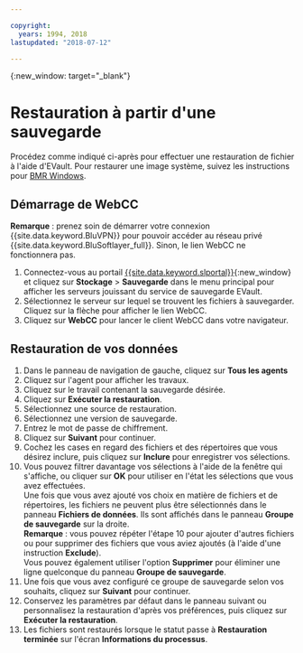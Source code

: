 ```yaml
---

copyright:
  years: 1994, 2018
lastupdated: "2018-07-12"

---
```

{:new_window: target="_blank"}

# Restauration à partir d'une sauvegarde

Procédez comme indiqué ci-après pour effectuer une restauration de fichier à l'aide d'EVault. Pour restaurer une image système, suivez les instructions pour [BMR Windows](restoring-evault-bmr-system-volume-image.html).

## Démarrage de WebCC

**Remarque** : prenez soin de démarrer votre connexion {{site.data.keyword.BluVPN}} pour pouvoir accéder au réseau privé {{site.data.keyword.BluSoftlayer_full}}. Sinon, le lien WebCC ne fonctionnera pas.

1. Connectez-vous au portail [{{site.data.keyword.slportal}}](https://control.softlayer.com/){:new_window} et cliquez sur **Stockage** > **Sauvegarde** dans le menu principal pour afficher les serveurs jouissant du service de sauvegarde EVault.
2. Sélectionnez le serveur sur lequel se trouvent les fichiers à sauvegarder. Cliquez sur la flèche pour afficher le lien WebCC.
3. Cliquez sur **WebCC** pour lancer le client WebCC dans votre navigateur.

## Restauration de vos données

1. Dans le panneau de navigation de gauche, cliquez sur **Tous les agents**
2. Cliquez sur l'agent pour afficher les travaux.
3. Cliquez sur le travail contenant la sauvegarde désirée.
4. Cliquez sur **Exécuter la restauration**.
5. Sélectionnez une source de restauration.
6. Sélectionnez une version de sauvegarde.
7. Entrez le mot de passe de chiffrement.
8. Cliquez sur **Suivant** pour continuer.
9. Cochez les cases en regard des fichiers et des répertoires que vous désirez inclure, puis cliquez sur **Inclure** pour enregistrer vos sélections.
10. Vous pouvez filtrer davantage vos sélections à l'aide de la fenêtre qui s'affiche, ou cliquer sur **OK** pour utiliser en l'état les sélections que vous avez effectuées. <br/>
Une fois que vous avez ajouté vos choix en matière de fichiers et de répertoires, les fichiers ne peuvent plus être sélectionnés dans le panneau **Fichiers de données**. Ils sont affichés dans le panneau **Groupe de sauvegarde** sur la droite. <br/>**Remarque** : vous pouvez répéter l'étape 10 pour ajouter d'autres fichiers ou pour supprimer des fichiers que vous aviez ajoutés (à l'aide d'une instruction **Exclude**). <br/>Vous pouvez également utiliser l'option **Supprimer** pour éliminer une ligne quelconque du panneau **Groupe de sauvegarde**.
11. Une fois que vous avez configuré ce groupe de sauvegarde selon vos souhaits, cliquez sur **Suivant** pour continuer.
12. Conservez les paramètres par défaut dans le panneau suivant ou personnalisez la restauration d'après vos préférences, puis cliquez sur **Exécuter la restauration**.
13. Les fichiers sont restaurés lorsque le statut passe à **Restauration terminée** sur l'écran **Informations du processus**.
